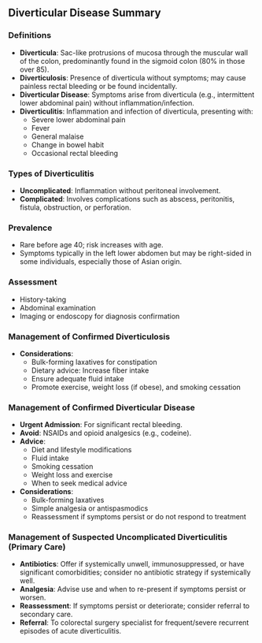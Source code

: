 ## Diverticular Disease Summary

### Definitions
- **Diverticula**: Sac-like protrusions of mucosa through the muscular wall of the colon, predominantly found in the sigmoid colon (80% in those over 85).
- **Diverticulosis**: Presence of diverticula without symptoms; may cause painless rectal bleeding or be found incidentally.
- **Diverticular Disease**: Symptoms arise from diverticula (e.g., intermittent lower abdominal pain) without inflammation/infection.
- **Diverticulitis**: Inflammation and infection of diverticula, presenting with:
  - Severe lower abdominal pain
  - Fever
  - General malaise
  - Change in bowel habit
  - Occasional rectal bleeding

### Types of Diverticulitis
- **Uncomplicated**: Inflammation without peritoneal involvement.
- **Complicated**: Involves complications such as abscess, peritonitis, fistula, obstruction, or perforation.

### Prevalence
- Rare before age 40; risk increases with age.
- Symptoms typically in the left lower abdomen but may be right-sided in some individuals, especially those of Asian origin.

### Assessment
- History-taking
- Abdominal examination
- Imaging or endoscopy for diagnosis confirmation

### Management of Confirmed Diverticulosis
- **Considerations**:
  - Bulk-forming laxatives for constipation
  - Dietary advice: Increase fiber intake
  - Ensure adequate fluid intake
  - Promote exercise, weight loss (if obese), and smoking cessation

### Management of Confirmed Diverticular Disease
- **Urgent Admission**: For significant rectal bleeding.
- **Avoid**: NSAIDs and opioid analgesics (e.g., codeine).
- **Advice**:
  - Diet and lifestyle modifications
  - Fluid intake
  - Smoking cessation
  - Weight loss and exercise
  - When to seek medical advice
- **Considerations**:
  - Bulk-forming laxatives
  - Simple analgesia or antispasmodics
  - Reassessment if symptoms persist or do not respond to treatment

### Management of Suspected Uncomplicated Diverticulitis (Primary Care)
- **Antibiotics**: Offer if systemically unwell, immunosuppressed, or have significant comorbidities; consider no antibiotic strategy if systemically well.
- **Analgesia**: Advise use and when to re-present if symptoms persist or worsen.
- **Reassessment**: If symptoms persist or deteriorate; consider referral to secondary care.
- **Referral**: To colorectal surgery specialist for frequent/severe recurrent episodes of acute diverticulitis.